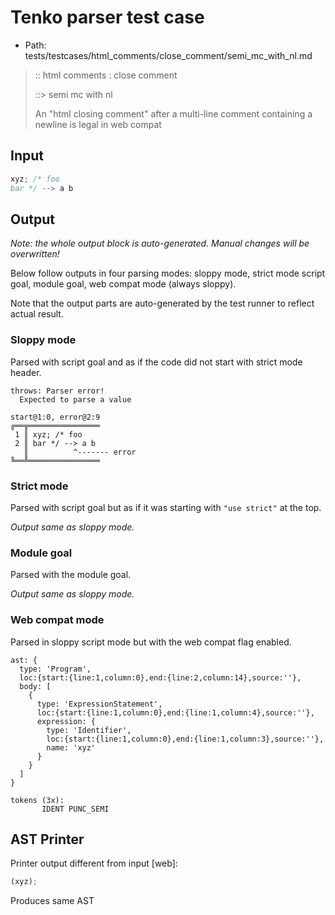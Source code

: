 # Tenko parser test case

- Path: tests/testcases/html_comments/close_comment/semi_mc_with_nl.md

> :: html comments : close comment
>
> ::> semi mc with nl
>
> An "html closing comment" after a multi-line comment containing a newline is legal in web compat

## Input

`````js
xyz; /* foo
bar */ --> a b
`````

## Output

_Note: the whole output block is auto-generated. Manual changes will be overwritten!_

Below follow outputs in four parsing modes: sloppy mode, strict mode script goal, module goal, web compat mode (always sloppy).

Note that the output parts are auto-generated by the test runner to reflect actual result.

### Sloppy mode

Parsed with script goal and as if the code did not start with strict mode header.

`````
throws: Parser error!
  Expected to parse a value

start@1:0, error@2:9
╔══╦════════════════
 1 ║ xyz; /* foo
 2 ║ bar */ --> a b
   ║          ^------- error
╚══╩════════════════

`````

### Strict mode

Parsed with script goal but as if it was starting with `"use strict"` at the top.

_Output same as sloppy mode._

### Module goal

Parsed with the module goal.

_Output same as sloppy mode._

### Web compat mode

Parsed in sloppy script mode but with the web compat flag enabled.

`````
ast: {
  type: 'Program',
  loc:{start:{line:1,column:0},end:{line:2,column:14},source:''},
  body: [
    {
      type: 'ExpressionStatement',
      loc:{start:{line:1,column:0},end:{line:1,column:4},source:''},
      expression: {
        type: 'Identifier',
        loc:{start:{line:1,column:0},end:{line:1,column:3},source:''},
        name: 'xyz'
      }
    }
  ]
}

tokens (3x):
       IDENT PUNC_SEMI
`````


## AST Printer

Printer output different from input [web]:

````js
(xyz);
````

Produces same AST
